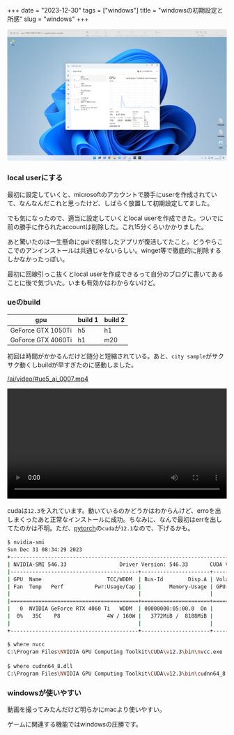 +++
date = "2023-12-30"
tags = ["windows"]
title = "windowsの初期設定と所感"
slug = "windows"
+++

![](https://raw.githubusercontent.com/syui/img/master/other/windows_update_2023123_0001.png)

### local userにする

最初に設定していくと、microsoftのアカウントで勝手にuserを作成されていて、なんなんだこれと思ったけど、しばらく放置して初期設定してました。

でも気になったので、適当に設定していくとlocal userを作成できた。ついでに前の勝手に作られたaccountは削除した。これ15分くらいかかりました。

あと驚いたのは一生懸命にguiで削除したアプリが復活してたこと。どうやらここでのアンインストールは共通じゃないらしい。winget等で徹底的に削除するしかなかったっぽい。

最初に回線引っこ抜くとlocal userを作成できるって自分のブログに書いてあることに後で気づいた。いまも有効かはわからないけど。

### ueのbuild

|gpu| build 1| build 2|
|---|---|---|
|GeForce GTX 1050Ti|h5|h1|
|GoForce GTX 4060Ti|h1|m20|

初回は時間がかかるんだけど随分と短縮されている。あと、`city sample`がサクサク動くしbuildが早すぎたのに感動しました。

[/ai/video/#ue5_ai_0007.mp4](/ai/video/#ue5_ai_0007.mp4)

<video controls style="width:100%;"><source src="/ai/video/ue5_ai_0007.mp4"></video>

cudaは`12.3`を入れています。動いているのかどうかはわからんけど、erroを出しまくったあと正常なインストールに成功。ちなみに、なんで最初はerrを出してたのかは不明。ただ、[pytorch](https://pytorch.org/)の`cuda`が`12.1`なので、下げるかも。

```sh
$ nvidia-smi
Sun Dec 31 08:34:29 2023
+---------------------------------------------------------------------------------------+
| NVIDIA-SMI 546.33                 Driver Version: 546.33       CUDA Version: 12.3     |
|-----------------------------------------+----------------------+----------------------+
| GPU  Name                     TCC/WDDM  | Bus-Id        Disp.A | Volatile Uncorr. ECC |
| Fan  Temp   Perf          Pwr:Usage/Cap |         Memory-Usage | GPU-Util  Compute M. |
|                                         |                      |               MIG M. |
|=========================================+======================+======================|
|   0  NVIDIA GeForce RTX 4060 Ti   WDDM  | 00000000:05:00.0  On |                  N/A |
|  0%   35C    P8               4W / 160W |   3772MiB /  8188MiB |     11%      Default |
|                                         |                      |                  N/A |
+-----------------------------------------+----------------------+----------------------+
```

```sh
$ where nvcc
C:\Program Files\NVIDIA GPU Computing Toolkit\CUDA\v12.3\bin\nvcc.exe

$ where cudnn64_8.dll
C:\Program Files\NVIDIA GPU Computing Toolkit\CUDA\v12.3\bin\cudnn64_8.dll
```

### windowsが使いやすい

動画を撮ってみたんだけど明らかにmacより使いやすい。

ゲームに関連する機能ではwindowsの圧勝です。

